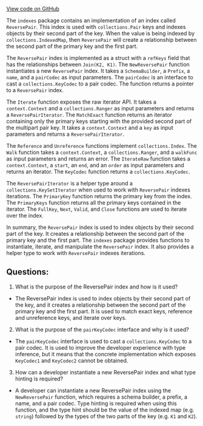 [View code on GitHub](https://github.com/cosmos/cosmos-sdk/blob/main/collections/indexes/reverse_pair.go)

The `indexes` package contains an implementation of an index called `ReversePair`. This index is used with `collections.Pair` keys and indexes objects by their second part of the key. When the value is being indexed by `collections.IndexedMap`, then `ReversePair` will create a relationship between the second part of the primary key and the first part. 

The `ReversePair` index is implemented as a struct with a `refKeys` field that has the relationships between `Join(K2, K1)`. The `NewReversePair` function instantiates a new `ReversePair` index. It takes a `SchemaBuilder`, a `Prefix`, a `name`, and a `pairCodec` as input parameters. The `pairCodec` is an interface to cast a `collections.KeyCodec` to a pair codec. The function returns a pointer to a `ReversePair` index. 

The `Iterate` function exposes the raw iterator API. It takes a `context.Context` and a `collections.Ranger` as input parameters and returns a `ReversePairIterator`. The `MatchExact` function returns an iterator containing only the primary keys starting with the provided second part of the multipart pair key. It takes a `context.Context` and a `key` as input parameters and returns a `ReversePairIterator`. 

The `Reference` and `Unreference` functions implement `collections.Index`. The `Walk` function takes a `context.Context`, a `collections.Ranger`, and a `walkFunc` as input parameters and returns an error. The `IterateRaw` function takes a `context.Context`, a `start`, an `end`, and an `order` as input parameters and returns an iterator. The `KeyCodec` function returns a `collections.KeyCodec`. 

The `ReversePairIterator` is a helper type around a `collections.KeySetIterator` when used to work with `ReversePair` indexes iterations. The `PrimaryKey` function returns the primary key from the index. The `PrimaryKeys` function returns all the primary keys contained in the iterator. The `FullKey`, `Next`, `Valid`, and `Close` functions are used to iterate over the index. 

In summary, the `ReversePair` index is used to index objects by their second part of the key. It creates a relationship between the second part of the primary key and the first part. The `indexes` package provides functions to instantiate, iterate, and manipulate the `ReversePair` index. It also provides a helper type to work with `ReversePair` indexes iterations.
## Questions: 
 1. What is the purpose of the ReversePair index and how is it used?
- The ReversePair index is used to index objects by their second part of the key, and it creates a relationship between the second part of the primary key and the first part. It is used to match exact keys, reference and unreference keys, and iterate over keys.

2. What is the purpose of the `pairKeyCodec` interface and why is it used?
- The `pairKeyCodec` interface is used to cast a `collections.KeyCodec` to a pair codec. It is used to improve the developer experience with type inference, but it means that the concrete implementation which exposes `KeyCodec1` and `KeyCodec2` cannot be obtained.

3. How can a developer instantiate a new ReversePair index and what type hinting is required?
- A developer can instantiate a new ReversePair index using the `NewReversePair` function, which requires a schema builder, a prefix, a name, and a pair codec. Type hinting is required when using this function, and the type hint should be the value of the indexed map (e.g. `string`) followed by the types of the two parts of the key (e.g. `K1` and `K2`).